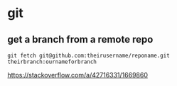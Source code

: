 # git

## get a branch from a remote repo

    git fetch git@github.com:theirusername/reponame.git theirbranch:ournameforbranch

https://stackoverflow.com/a/42716331/1669860
